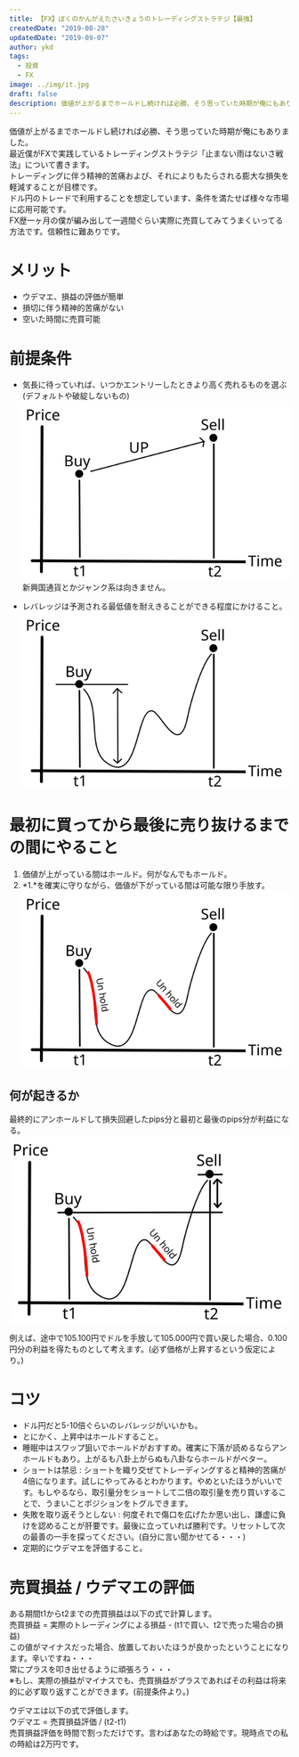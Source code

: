 ```yaml
---
title: 【FX】ぼくのかんがえたさいきょうのトレーディングストラテジ【最強】
createdDate: "2019-08-28"
updatedDate: "2019-09-07"
author: ykd
tags:
  - 投資
  - FX
image: ../img/it.jpg
draft: false
description: 価値が上がるまでホールドし続ければ必勝、そう思っていた時期が俺にもありました。
---
```


価値が上がるまでホールドし続ければ必勝、そう思っていた時期が俺にもありました。  
最近僕がFXで実践しているトレーディングストラテジ「止まない雨はないさ戦法」について書きます。  
トレーディングに伴う精神的苦痛および、それによりもたらされる膨大な損失を軽減することが目標です。  
ドル円のトレードで利用することを想定しています、条件を満たせば様々な市場に応用可能です。  
FX歴一ヶ月の僕が編み出して一週間ぐらい実際に売買してみてうまくいってる方法です。信頼性に難ありです。  

# メリット
* ウデマエ、損益の評価が簡単  
* 損切に伴う精神的苦痛がない  
* 空いた時間に売買可能  

# 前提条件
* 気長に待っていれば、いつかエントリーしたときより高く売れるものを選ぶ(デフォルトや破綻しないもの)  
![](./strategy1.png)  
新興国通貨とかジャンク系は向きません。  
  
* レバレッジは予測される最低値を耐えきることができる程度にかけること。  
![](./strategy2.png)  

# 最初に買ってから最後に売り抜けるまでの間にやること
1. 価値が上がっている間はホールド。何がなんでもホールド。  
2. *1.*を確実に守りながら、価値が下がっている間は可能な限り手放す。  
![](./strategy4.png)  
## 何が起きるか
最終的にアンホールドして損失回避したpips分と最初と最後のpips分が利益になる。  
![](./strategy5.png)  

例えば、途中で105.100円でドルを手放して105.000円で買い戻した場合、0.100円分の利益を得たものとして考えます。(必ず価格が上昇するという仮定により。)  

# コツ
* ドル円だと5-10倍ぐらいのレバレッジがいいかも。  
* とにかく、上昇中はホールドすること。  
* 睡眠中はスワップ狙いでホールドがおすすめ。確実に下落が読めるならアンホールドもあり。上がるも八卦上がらぬも八卦ならホールドがベター。  
* ショートは禁忌 : ショートを織り交ぜてトレーディングすると精神的苦痛が4倍になります。試しにやってみるとわかります。やめといたほうがいいです。もしやるなら、取引量分をショートして二倍の取引量を売り買いすることで、うまいことポジションをトグルできます。
* 失敗を取り返そうとしない : 何度それで傷口を広げたか思い出し、謙虚に負けを認めることが肝要です。最後に立っていれば勝利です。リセットして次の最善の一手を探ってください。(自分に言い聞かせてる・・・)  
* 定期的にウデマエを評価すること。 




# 売買損益 / ウデマエの評価
ある期間t1からt2までの売買損益は以下の式で計算します。  
売買損益 = 実際のトレーディングによる損益 - (t1で買い、t2で売った場合の損益)  
この値がマイナスだった場合、放置しておいたほうが良かったということになります。辛いですね・・・  
常にプラスを叩き出せるように頑張ろう・・・  
※もし、実際の損益がマイナスでも、売買損益がプラスであればその利益は将来的に必ず取り返すことができます。(前提条件より。)  

ウデマエは以下の式で評価します。  
ウデマエ = 売買損益評価 / (t2-t1)　　　　  
売買損益評価を時間で割っただけです。言わばあなたの時給です。現時点での私の時給は2万円です。


